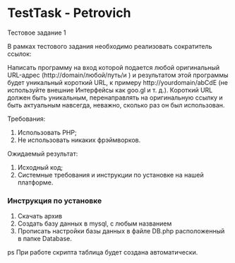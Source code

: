 TestTask - Petrovich
=====================

Тестовое задание 1

В рамках тестового задания необходимо реализовать сократитель ссылок:
 
Написать программу на вход которой подается любой оригинальный URL-адрес (http://domain/любой/путь/и ) и результатом этой программы будет уникальный короткий URL, к примеру  http://yourdomain/abCdE (не используйте внешние Интерфейсы как goo.gl и т. д.).
Короткий URL должен быть уникальным, перенаправлять на оригинальную ссылку и быть актуальным навсегда, неважно, сколько раз он был использован.


Требования:
1. Использовать PHP;
2. Не использовать никаких фрэймворков.
 

Ожидаемый результат:
1. Исходный код;
2. Системные требования и инструкции по установке на нашей платформе.


### Инструкция по установке
1. Скачать архив
2. Создать базу данных в mysql, с любым названием
3. Прописать настройки базы данных в файле DB.php расположенный в папке Database.

ps При работе скрипта таблица будет создана автоматически.

